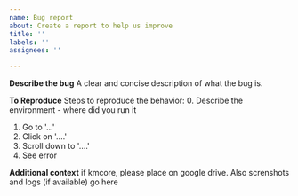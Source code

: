 ```yaml
---
name: Bug report
about: Create a report to help us improve
title: ''
labels: ''
assignees: ''

---
```


**Describe the bug**
A clear and concise description of what the bug is.

**To Reproduce**
Steps to reproduce the behavior:
0. Describe the environment - where did you run it
1. Go to '...'
2. Click on '....'
3. Scroll down to '....'
4. See error


**Additional context**
if kmcore, please place on google drive. Also screnshots and logs (if available) go here
